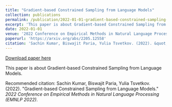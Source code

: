 ```yaml
---
title: "Gradient-based Constrained Sampling from Language Models"
collection: publications
permalink: /publication/2022-01-01-gradient-based-constrained-sampling-from-language-models
excerpt: 'This paper is about Gradient-based Constrained Sampling from Language Models.'
date: 2022-01-01
venue: '2022 Conference on Empirical Methods in Natural Language Processing (EMNLP 2022)'
paperurl: 'https://arxiv.org/abs/2205.12558'
citation: 'Sachin Kumar, Biswajit Paria, Yulia Tsvetkov. (2022). &quot;Gradient-based Constrained Sampling from Language Models.&quot; <i>2022 Conference on Empirical Methods in Natural Language Processing (EMNLP 2022)</i>.'
---
```


<a href='https://arxiv.org/abs/2205.12558'>Download paper here</a>

This paper is about Gradient-based Constrained Sampling from Language Models.

Recommended citation: Sachin Kumar, Biswajit Paria, Yulia Tsvetkov. (2022). "Gradient-based Constrained Sampling from Language Models." <i>2022 Conference on Empirical Methods in Natural Language Processing (EMNLP 2022)</i>.